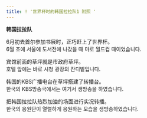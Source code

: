 ```yaml
---
title: ! '世界杯时的韩国拉拉队1 附照 '
---
```


<p><a href="/node/40"></a><strong>韩国拉拉队</strong></p>



<p>6月初去首尔参加书展时，正巧赶上了世界杯。<br />6월 초에 서울에 도서전에 나갔을 때 마로 월드컵 때이었습니다.</p>



<p>宾馆前面的草坪就是市政府草坪。<br />호텔 앞에는 바로 시청 광장의 잔디빝입니다.</p>



<p>韩国的KBS广播电台在草坪搭建了转播台。<br />한국의 KBS방송국에서는 여기서 생방송을 하였습니다.</p>



<p>把韩国拉拉队热烈加油的场面进行实况转播。<br />한국의 응원단이 열렬하게 응원하는 모습을 생방송하였습니다.</p>

